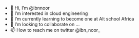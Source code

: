 - 👋 Hi, I’m @ibnnoor
- 👀 I’m interested in cloud engineering
- 🌱 I’m currently learning to become one at Alt school Africa 
- 💞️ I’m looking to collaborate on ...
- 📫 How to reach me on twitter @ibn_noor_

<!---
ibnnoor/ibnnoor is a ✨ special ✨ repository because its `README.md` (this file) appears on your GitHub profile.
You can click the Preview link to take a look at your changes.
--->
